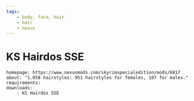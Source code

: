 ```yaml
---
tags:
    - body, face, hair
    - hair
    - nexus
---
```


# KS Hairdos SSE

```project_info
homepage: https://www.nexusmods.com/skyrimspecialedition/mods/6817
about: "1.058 hairstyles: 951 hairstyles for females, 107 for males."
requirements:
downloads:
    - KS Hairdos SSE
```
